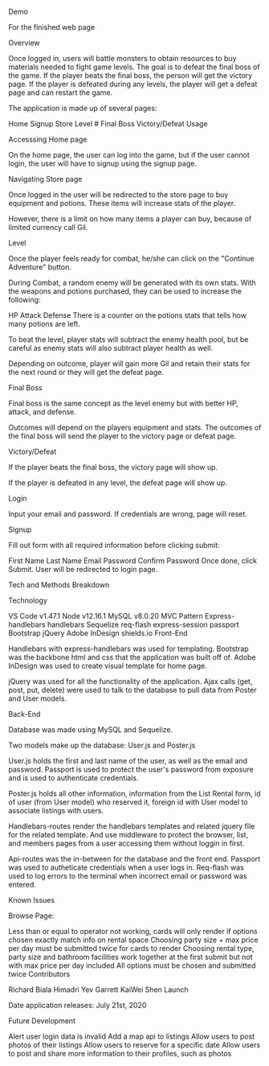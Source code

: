 Demo

For the finished web page

Overview

Once logged in, users will battle monsters to obtain resources to buy materials needed to fight game levels. The goal is to defeat the final boss of the game. If the player beats the final boss, the person will get the victory page. If the player is defeated during any levels, the player will get a defeat page and can restart the game.

The application is made up of several pages:

Home
Signup
Store
Level #
Final Boss
Victory/Defeat
Usage

Accesssing Home page

On the home page, the user can log into the game, but if the user cannot login, the user will have to signup using the signup page.

Navigating Store page

Once logged in the user will be redirected to the store page to buy equipment and potions. These items will increase stats of the player.

However, there is a limit on how many items a player can buy, because of limited currency call Gil.

Level

Once the player feels ready for combat, he/she can click on the "Continue Adventure" button.

During Combat, a random enemy will be generated with its own stats. With the weapons and potions purchased, they can be used to increase the following:

HP
Attack
Defense
There is a counter on the potions stats that tells how many potions are left.

To beat the level, player stats will subtract the enemy health pool, but be careful as enemy stats will also subtract player health as well.

Depending on outcome, player will gain more Gil and retain their stats for the next round or they will get the defeat page.

Final Boss

Final boss is the same concept as the level enemy but with better HP, attack, and defense.

Outcomes will depend on the players equipment and stats. The outcomes of the final boss will send the player to the victory page or defeat page.

Victory/Defeat

If the player beats the final boss, the victory page will show up.

If the player is defeated in any level, the defeat page will show up.

Login

Input your email and password. If credentials are wrong, page will reset.

Signup

Fill out form with all required information before clicking submit:

First Name
Last Name
Email
Password
Confirm Password
Once done, click Submit. User will be redirected to login page.

Tech and Methods Breakdown

Technology

VS Code v1.47.1
Node v12.16.1
MySQL v8.0.20
MVC Pattern
Express-handlebars
handlebars
Sequelize
req-flash
express-session
passport
Bootstrap
jQuery
Adobe InDesign
shields.io
Front-End

Handlebars with express-handlebars was used for templating. Bootstrap was the backbone html and css that the application was built off of. Adobe InDesign was used to create visual template for home page.

jQuery was used for all the functionality of the application. Ajax calls (get, post, put, delete) were used to talk to the database to pull data from Poster and User models.

Back-End

Database was made using MySQL and Sequelize.

Two models make up the database: User.js and Poster.js

User.js holds the first and last name of the user, as well as the email and password. Passport is used to protect the user's password from exposure and is used to authenticate credentials.

Poster.js holds all other information, information from the List Rental form, id of user (from User model) who reserved it, foreign id with User model to associate listings with users.

Handlebars-routes render the handlebars templates and related jquery file for the related template. And use middleware to protect the browser, list, and members pages from a user accessing them without loggin in first.

Api-routes was the in-between for the database and the front end. Passport was used to autheticate credentials when a user logs in. Req-flash was used to log errors to the terminal when incorrect email or password was entered.

Known Issues

Browse Page:

Less than or equal to operator not working, cards will only render if options chosen exactly match info on rental space
Choosing party size + max price per day must be submitted twice for cards to render
Choosing rental type, party size and bathroom facilities work together at the first submit but not with max price per day included
All options must be chosen and submitted twice
Contributors

Richard Biala
Himadri
Yev
Garrett
KaiWei Shen
Launch

Date application releases: July 21st, 2020

Future Development

Alert user login data is invalid
Add a map api to listings
Allow users to post photos of their listings
Allow users to reserve for a specific date
Allow users to post and share more information to their profiles, such as photos
